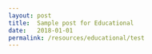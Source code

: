 ```yaml
---
layout: post
title:  Sample post for Educational
date:   2018-01-01
permalink: /resources/educational/test
---
```

